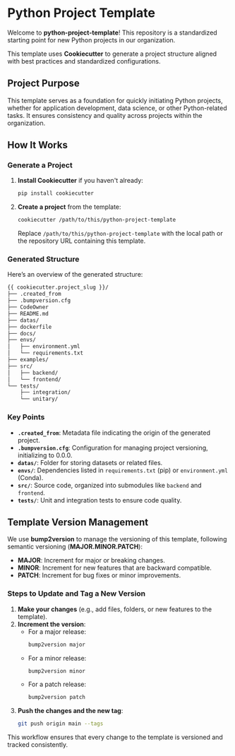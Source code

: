 
# Python Project Template

Welcome to **python-project-template**! This repository is a standardized starting point for new Python projects in our organization.

This template uses **Cookiecutter** to generate a project structure aligned with best practices and standardized configurations.


## Project Purpose

This template serves as a foundation for quickly initiating Python projects, whether for application development, data science, or other Python-related tasks. It ensures consistency and quality across projects within the organization.


## How It Works

### Generate a Project

1. **Install Cookiecutter** if you haven't already:
   ```bash
   pip install cookiecutter
   ```

2. **Create a project** from the template:
   ```bash
   cookiecutter /path/to/this/python-project-template
   ```
   Replace `/path/to/this/python-project-template` with the local path or the repository URL containing this template.

### Generated Structure

Here’s an overview of the generated structure:

```bash
{{ cookiecutter.project_slug }}/
├── .created_from
├── .bumpversion.cfg
├── CodeOwner
├── README.md
├── datas/
├── dockerfile
├── docs/
├── envs/
│   ├── environment.yml
│   └── requirements.txt
├── examples/
├── src/
│   ├── backend/
│   └── frontend/
└── tests/
    ├── integration/
    └── unitary/
```

### Key Points

- **`.created_from`**: Metadata file indicating the origin of the generated project.
- **`.bumpversion.cfg`**: Configuration for managing project versioning, initializing to 0.0.0.
- **`datas/`**: Folder for storing datasets or related files.
- **`envs/`**: Dependencies listed in `requirements.txt` (pip) or `environment.yml` (Conda).
- **`src/`**: Source code, organized into submodules like `backend` and `frontend`.
- **`tests/`**: Unit and integration tests to ensure code quality.

## Template Version Management

We use **bump2version** to manage the versioning of this template, following semantic versioning (**MAJOR.MINOR.PATCH**):

- **MAJOR**: Increment for major or breaking changes.
- **MINOR**: Increment for new features that are backward compatible.
- **PATCH**: Increment for bug fixes or minor improvements.

### Steps to Update and Tag a New Version

1. **Make your changes** (e.g., add files, folders, or new features to the template).
2. **Increment the version**:
   - For a major release:
     ```bash
     bump2version major
     ```
   - For a minor release:
     ```bash
     bump2version minor
     ```
   - For a patch release:
     ```bash
     bump2version patch
     ```
3. **Push the changes and the new tag**:
   ```bash
   git push origin main --tags
   ```

This workflow ensures that every change to the template is versioned and tracked consistently.

